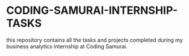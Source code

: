 # CODING-SAMURAI-INTERNSHIP-TASKS
this  repository contains all the tasks and projects completed during my business analytics internship at Coding Samurai.
